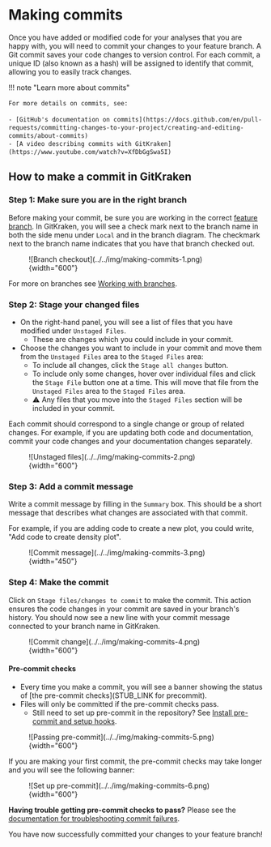 # Making commits

Once you have added or modified code for your analyses that you are happy with, you will need to commit your changes to your feature branch.
A Git commit saves your code changes to version control.
For each commit, a unique ID (also known as a hash) will be assigned to identify that commit, allowing you to easily track changes.

!!! note "Learn more about commits"

    For more details on commits, see:

    - [GitHub's documentation on commits](https://docs.github.com/en/pull-requests/committing-changes-to-your-project/creating-and-editing-commits/about-commits)
    - [A video describing commits with GitKraken](https://www.youtube.com/watch?v=XfDbGgSwa5I)

## How to make a commit in GitKraken

### Step 1: Make sure you are in the right branch

Before making your commit, be sure you are working in the correct [feature branch](./working-with-branches.md).
In GitKraken, you will see a check mark next to the branch name in both the side menu under `Local` and in the branch diagram.
The checkmark next to the branch name indicates that you have that branch checked out.

<figure markdown="span">
    ![Branch checkout](../../img/making-commits-1.png){width="600"}
</figure>

For more on branches see [Working with branches](./working-with-branches.md).

### Step 2: Stage your changed files

- On the right-hand panel, you will see a list of files that you have modified under `Unstaged Files`.
    - These are changes which you could include in your commit.
- Choose the changes you want to include in your commit and move them from the `Unstaged Files` area to the `Staged Files` area:
    - To include all changes, click the `Stage all changes` button.
    - To include only some changes, hover over individual files and click the `Stage File` button one at a time.
    This will move that file from the `Unstaged Files` area to the `Staged Files` area.
    - ⚠️ Any files that you move into the `Staged Files` section will be included in your commit.

Each commit should correspond to a single change or group of related changes.
For example, if you are updating both code and documentation, commit your code changes and your documentation changes separately.

<figure markdown="span">
    ![Unstaged files](../../img/making-commits-2.png){width="600"}
</figure>

### Step 3: Add a commit message

Write a commit message by filling in the `Summary` box.
This should be a short message that describes what changes are associated with that commit.

For example, if you are adding code to create a new plot, you could write, "Add code to create density plot".

<figure markdown="span">
    ![Commit message](../../img/making-commits-3.png){width="450"}
</figure>

### Step 4: Make the commit

Click on `Stage files/changes to commit` to make the commit.
This action ensures the code changes in your commit are saved in your branch's history.
You should now see a new line with your commit message connected to your branch name in GitKraken.

<figure markdown="span">
    ![Commit change](../../img/making-commits-4.png){width="600"}
</figure>

#### Pre-commit checks

- Every time you make a commit, you will see a banner showing the status of [the pre-commit checks](STUB_LINK for precommit).
- Files will only be committed if the pre-commit checks pass.
    - Still need to set up pre-commit in the repository?
    See [Install pre-commit and setup hooks](STUB-LINK).


<figure markdown="span">
    ![Passing pre-commit](../../img/making-commits-5.png){width="600"}
</figure>


If you are making your first commit, the pre-commit checks may take longer and you will see the following banner:

<figure markdown="span">
    ![Set up pre-commit](../../img/making-commits-6.png){width="600"}
</figure>

**Having trouble getting pre-commit checks to pass?**
Please see the [documentation for troubleshooting commit failures](STUB-LINK).

You have now successfully committed your changes to your feature branch!
